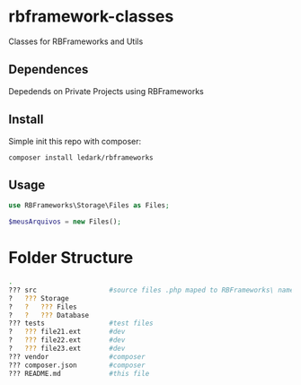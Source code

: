 # rbframework-classes
Classes for RBFrameworks and Utils

## Dependences
Depedends on Private Projects using RBFrameworks

## Install
Simple init this repo with composer:

```
composer install ledark/rbframeworks
```

## Usage
```php
use RBFrameworks\Storage\Files as Files;

$meusArquivos = new Files();
```

# Folder Structure
```bash
.
??? src                  #source files .php maped to RBFrameworks\ namespace
?   ??? Storage
?   ?   ??? Files
?   ?   ??? Database
??? tests                #test files
?   ??? file21.ext       #dev
?   ??? file22.ext       #dev
?   ??? file23.ext       #dev
??? vendor               #composer
??? composer.json        #composer
??? README.md            #this file
```